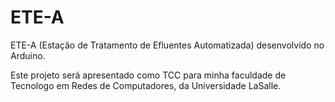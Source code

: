 # ETE-A
ETE-A (Estação de Tratamento de Efluentes Automatizada) desenvolvido no Arduino.

Este projeto será apresentado como TCC para minha faculdade de Tecnologo em Redes de Computadores, da Universidade LaSalle.
